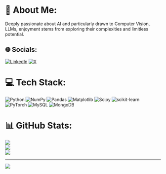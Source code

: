 # 💫 About Me:
Deeply passionate about AI and particularly drawn to Computer Vision, LLMs, enjoyment stems from exploring their complexities and limitless potential.


## 🌐 Socials:
[![LinkedIn](https://img.shields.io/badge/LinkedIn-%230077B5.svg?logo=linkedin&logoColor=white)](https://linkedin.com/in/sidhant-manale-01556325b) [![X](https://img.shields.io/badge/X-black.svg?logo=X&logoColor=white)](https://x.com/sidmanale643) 

# 💻 Tech Stack:
![Python](https://img.shields.io/badge/python-3670A0?style=for-the-badge&logo=python&logoColor=ffdd54) ![NumPy](https://img.shields.io/badge/numpy-%23013243.svg?style=for-the-badge&logo=numpy&logoColor=white) ![Pandas](https://img.shields.io/badge/pandas-%23150458.svg?style=for-the-badge&logo=pandas&logoColor=white) ![Matplotlib](https://img.shields.io/badge/Matplotlib-%23ffffff.svg?style=for-the-badge&logo=Matplotlib&logoColor=black) ![Scipy](https://img.shields.io/badge/SciPy-%230C55A5.svg?style=for-the-badge&logo=scipy&logoColor=%white) ![scikit-learn](https://img.shields.io/badge/scikit--learn-%23F7931E.svg?style=for-the-badge&logo=scikit-learn&logoColor=white) ![PyTorch](https://img.shields.io/badge/PyTorch-%23EE4C2C.svg?style=for-the-badge&logo=PyTorch&logoColor=white) ![MySQL](https://img.shields.io/badge/mysql-%2300000f.svg?style=for-the-badge&logo=mysql&logoColor=white) ![MongoDB](https://img.shields.io/badge/MongoDB-%234ea94b.svg?style=for-the-badge&logo=mongodb&logoColor=white)
# 📊 GitHub Stats:
![](https://github-readme-stats.vercel.app/api?username=sidmanale643&theme=radical&hide_border=false&include_all_commits=false&count_private=false)<br/>
![](https://github-readme-streak-stats.herokuapp.com/?user=sidmanale643&theme=radical&hide_border=false)<br/>
![](https://github-readme-stats.vercel.app/api/top-langs/?username=sidmanale643&theme=radical&hide_border=false&include_all_commits=false&count_private=false&layout=compact)

---
[![](https://visitcount.itsvg.in/api?id=sidmanale643&icon=0&color=0)](https://visitcount.itsvg.in)

<!-- Proudly created with GPRM ( https://gprm.itsvg.in ) -->
